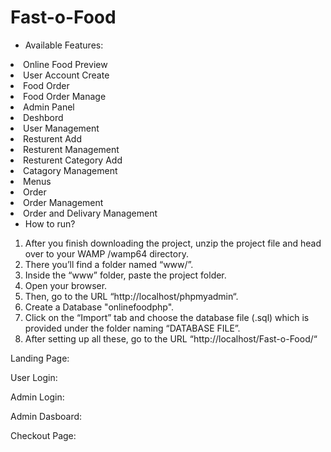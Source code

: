 # Fast-o-Food

- Available Features:

<li> Online Food Preview
<li> User Account Create
<li> Food Order 
<li> Food Order Manage
<li> Admin Panel
<li> Deshbord
<li> User Management
<li> Resturent Add
<li> Resturent Management
<li> Resturent Category Add
<li> Catagory Management
<li> Menus
<li> Order
<li> Order Management
<li> Order and Delivary Management

- How to run?

1.  After you finish downloading the project, unzip the project file and head over to your WAMP /wamp64 directory. <br/>
2.  There you’ll find a folder named “www/”. <br/>
3.  Inside the “www” folder, paste the project folder. <br/>
4.  Open your browser. <br/>
5.  Then, go to the URL “http://localhost/phpmyadmin“. <br/>
6.  Create a Database "onlinefoodphp". <br/>
7.  Click on the “Import” tab and choose the database file (.sql) which is provided under the folder naming “DATABASE FILE”. <br/>
8.  After setting up all these, go to the URL “http://localhost/Fast-o-Food/“ <br/>

Landing Page:

User Login:

Admin Login:

Admin Dasboard:

Checkout Page:
